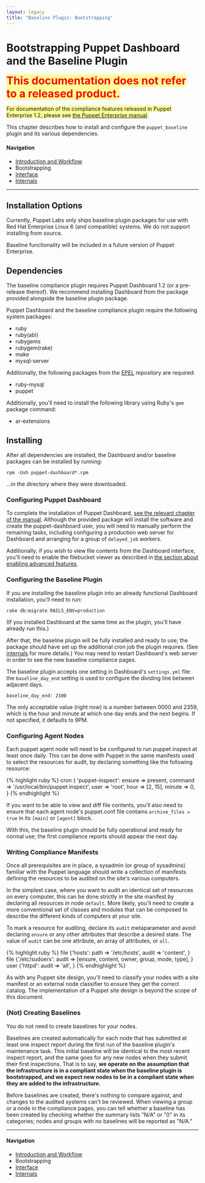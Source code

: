 ```yaml
---
layout: legacy
title: "Baseline Plugin: Bootstrapping"
---
```


Bootstrapping Puppet Dashboard and the Baseline Plugin
====

<span style="font-size: 2em; font-weight: bold; color: red; background-color: #ff9;">This documentation does not refer to a released product.</span>

<span style="background-color: #ff9;">For documentation of the compliance features released in Puppet Enterprise 1.2, please see [the Puppet Enterprise manual](/pe/).</span>

This chapter describes how to install and configure the `puppet_baseline` plugin and its various dependencies.

#### Navigation

* [Introduction and Workflow](./pb_workflow.html)
* Bootstrapping
* [Interface](./pb_interface.html)
* [Internals](./pb_internals.html)

* * *

Installation Options
------

Currently, Puppet Labs only ships baseline plugin packages for use with Red Hat Enterprise Linux 6 (and compatible) systems. We do not support installing from source.

Baseline functionality will be included in a future version of Puppet Enterprise.

Dependencies
-----

The baseline compliance plugin requires Puppet Dashboard 1.2 (or a pre-release thereof). We recommend installing Dashboard from the package provided alongside the baseline plugin package.

Puppet Dashboard and the baseline compliance plugin require the following system packages:

* ruby
* ruby(abi) <!-- Should this be listed separately? -->
* rubygems
* rubygem(rake)
* make
* mysql-server

Additionally, the following packages from the [EPEL](http://fedoraproject.org/wiki/EPEL) repository are required:

* ruby-mysql
* puppet <!-- Is this still required? It looks like only the baseline plugin wants it. -->

Additionally, you'll need to install the following library using Ruby's `gem` package command:

* ar-extensions

Installing
-----

After all dependencies are installed, the Dashboard and/or baseline packages can be installed by running:

    rpm -Uvh puppet-dashboard*.rpm

...in the directory where they were downloaded.

### Configuring Puppet Dashboard

[dashboard_bootstrap]: /dashboard/manual/1.2/bootstrapping.html#configuring-dashboard
[dashboard_advanced]: /dashboard/manual/1.2/configuring.html#advanced-features

To complete the installation of Puppet Dashboard, [see the relevant chapter of the manual][dashboard_bootstrap]. Although the provided package will install the software and create the puppet-dashboard user, you will need to manually perform the remaining tasks, including configuring a production web server for Dashboard and arranging for a group of `delayed_job` workers.

Additionally, if you wish to view file contents from the Dashboard interface, you'll need to enable the filebucket viewer as described in [the section about enabling advanced features][dashboard_advanced].

### Configuring the Baseline Plugin

If you are installing the baseline plugin into an already functional Dashboard installation, you'll need to run:

    rake db:migrate RAILS_ENV=production

(If you installed Dashboard at the same time as the plugin, you'll have already run this.)

After that, the baseline plugin will be fully installed and ready to use; the package should have set up the additional cron job the plugin requires. (See [internals](./pb_internals.html) for more details.) You may need to restart Dashboard's web server in order to see the new baseline compliance pages.

The baseline plugin accepts one setting in Dashboard's `settings.yml` file: the `baseline_day_end` setting is used to configure the dividing line between adjacent days.

    baseline_day_end: 2100

The only acceptable value (right now) is a number between 0000 and 2359, which is the hour and minute at which one day ends and the next begins. If not specified, it defaults to 9PM.

### Configuring Agent Nodes

Each puppet agent node will need to be configured to run puppet inspect at least once daily. This can be done with Puppet in the same manifests used to select the resources for audit, by declaring something like the following resource:

{% highlight ruby %}
    cron { 'puppet-inspect':
      ensure  => present,
      command => '/usr/local/bin/puppet inspect',
      user    => 'root',
      hour    => [2, 15],
      minute  => 0,
    }
{% endhighlight %}
<!-- Check that this is right. -->

If you want to be able to view and diff file contents, you'll also need to ensure that each agent node's puppet.conf file contains `archive_files = true` in its `[main]` or `[agent]` block.

With this, the baseline plugin should be fully operational and ready for normal use; the first compliance reports should appear the next day.
<!-- Verify the timing on this. -->

### Writing Compliance Manifests

Once all prerequisites are in place, a sysadmin (or group of sysadmins) familiar with the Puppet language should write a collection of manifests defining the resources to be audited on the site's various computers.

In the simplest case, where you want to audit an identical set of resources on every computer, this can be done strictly in the site manifest by declaring all resources in node `default`. More likely, you'll need to create a more conventional set of classes and modules that can be composed to describe the different kinds of computers at your site.

To mark a resource for auditing, declare its `audit` metaparameter and avoid declaring `ensure` or any other attributes that describe a desired state. The value of `audit` can be one attribute, an array of attributes, or `all`.

{% highlight ruby %}
    file {'hosts':
      path  => '/etc/hosts',
      audit => 'content',
    }
    file {'/etc/sudoers':
      audit => [ensure, content, owner, group, mode, type],
    }
    user {'httpd':
      audit => 'all',
    }
{% endhighlight %}

As with any Puppet site design, you'll need to classify your nodes with a site manifest or an external node classifier to ensure they get the correct catalog. The implementation of a Puppet site design is beyond the scope of this document.

### (Not) Creating Baselines

You do not need to create baselines for your nodes.

Baselines are created automatically for each node that has submitted at least one inspect report during the first run of the baseline plugin's maintenance task. This initial baseline will be identical to the most recent <!-- Check this; it might change. --> inspect report, and the same goes for any new nodes when they submit their first inspections. That is to say, **we operate on the assumption that the infrastructure is in a compliant state when the baseline plugin is bootstrapped, and we expect new nodes to be in a compliant state when they are added to the infrastructure.**

Before baselines are created, there's nothing to compare against, and changes to the audited systems can't be reviewed. When viewing a group or a node in the compliance pages, you can tell whether a baseline has been created by checking whether the summary lists "N/A" or "0" in its categories; nodes and groups with no baselines will be reported as "N/A."

* * *

#### Navigation

* [Introduction and Workflow](./pb_workflow.html)
* Bootstrapping
* [Interface](./pb_interface.html)
* [Internals](./pb_internals.html)

